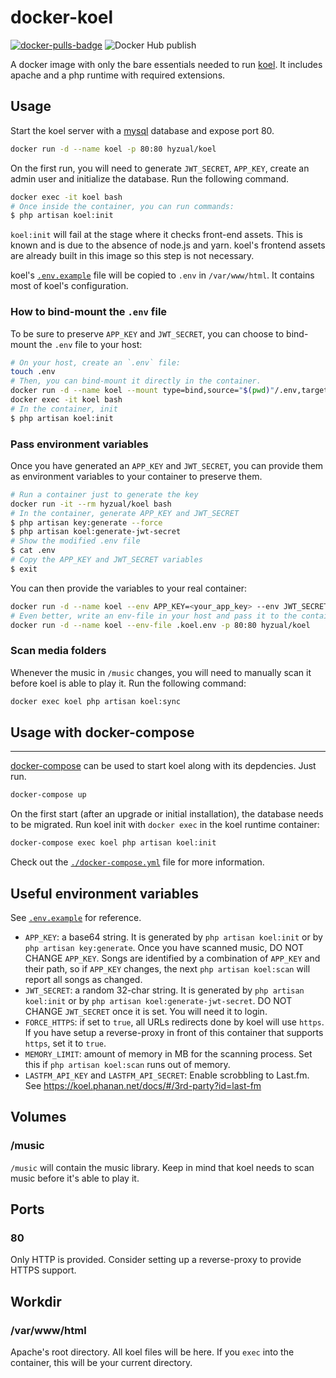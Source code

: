 docker-koel
===========

[![docker-pulls-badge]][docker-hub] ![Docker Hub publish](https://github.com/Hyzual/docker-koel/workflows/Docker%20Hub%20publish/badge.svg?branch=master)

A docker image with only the bare essentials needed to run [koel]. It includes
apache and a php runtime with required extensions.

## Usage

Start the koel server with a [mysql] database and expose port 80.

```bash
docker run -d --name koel -p 80:80 hyzual/koel
```

On the first run, you will need to generate `JWT_SECRET`, `APP_KEY`, create an admin user and initialize the database. Run the following command.

```bash
docker exec -it koel bash
# Once inside the container, you can run commands:
$ php artisan koel:init
```

`koel:init` will fail at the stage where it checks front-end assets. This is known and is due to the absence of node.js and yarn. koel's frontend assets are already built in this image so this step is not necessary.

koel's [`.env.example`][koel-env-example] file will be copied to `.env` in `/var/www/html`. It contains most of koel's configuration.

### How to bind-mount the `.env` file

To be sure to preserve `APP_KEY` and `JWT_SECRET`, you can choose to bind-mount the `.env` file to your host:

```bash
# On your host, create an `.env` file:
touch .env
# Then, you can bind-mount it directly in the container.
docker run -d --name koel --mount type=bind,source="$(pwd)"/.env,target=/var/www/html/.env hyzual/koel
docker exec -it koel bash
# In the container, init
$ php artisan koel:init
```

### Pass environment variables

Once you have generated an `APP_KEY` and `JWT_SECRET`, you can provide them as environment variables to your container to preserve them.

```bash
# Run a container just to generate the key
docker run -it --rm hyzual/koel bash
# In the container, generate APP_KEY and JWT_SECRET
$ php artisan key:generate --force
$ php artisan koel:generate-jwt-secret
# Show the modified .env file
$ cat .env
# Copy the APP_KEY and JWT_SECRET variables
$ exit
```

You can then provide the variables to your real container:

```bash
docker run -d --name koel --env APP_KEY=<your_app_key> --env JWT_SECRET=<your_secret> -p 80:80 hyzual/koel
# Even better, write an env-file in your host and pass it to the container
docker run -d --name koel --env-file .koel.env -p 80:80 hyzual/koel
```

### Scan media folders

Whenever the music in `/music` changes, you will need to manually scan it before
koel is able to play it. Run the following command:

```bash
docker exec koel php artisan koel:sync
```

## Usage with docker-compose
-------

[docker-compose] can be used to start koel along with its depdencies. Just run.

```bash
docker-compose up
```

On the first start (after an upgrade or initial installation), the database
needs to be migrated. Run koel init with `docker exec` in the koel runtime
container:

```bash
docker-compose exec koel php artisan koel:init
```

Check out the [`./docker-compose.yml`][compose] file for more information.

## Useful environment variables

See [`.env.example`][koel-env-example] for reference.

- `APP_KEY`: a base64 string. It is generated by `php artisan koel:init` or by `php artisan key:generate`. Once you have scanned music, DO NOT CHANGE `APP_KEY`. Songs are identified by a combination of `APP_KEY` and their path, so if `APP_KEY` changes, the next `php artisan koel:scan` will report all songs as changed.
- `JWT_SECRET`: a random 32-char string. It is generated by `php artisan koel:init` or by `php artisan koel:generate-jwt-secret`. DO NOT CHANGE `JWT_SECRET` once it is set. You will need it to login.
- `FORCE_HTTPS`: if set to `true`, all URLs redirects done by koel will use `https`. If you have setup a reverse-proxy in front of this container that supports `https`, set it to `true`.
- `MEMORY_LIMIT`: amount of memory in MB for the scanning process. Set this if `php artisan koel:scan` runs out of memory.
- `LASTFM_API_KEY` and `LASTFM_API_SECRET`: Enable scrobbling to Last.fm. See https://koel.phanan.net/docs/#/3rd-party?id=last-fm

## Volumes

### /music

`/music` will contain the music library. Keep in mind that koel needs to
scan music before it's able to play it.

## Ports

### 80

Only HTTP is provided. Consider setting up a reverse-proxy to provide HTTPS support.

## Workdir

### /var/www/html

Apache's root directory. All koel files will be here. If you `exec` into the container, this will be your current directory.

[koel-env-example]: https://github.com/phanan/koel/blob/v4.1.1/.env.example
[koel]: https://koel.phanan.net/
[compose]: ./docker-compose.yml
[mysql]: https://hub.docker.com/r/mysql/mysql-server
[docker-compose]: https://docs.docker.com/compose/

[docker-pulls-badge]: <https://img.shields.io/docker/pulls/hyzual/koel>
[docker-hub]: https://hub.docker.com/r/hyzual/koel
